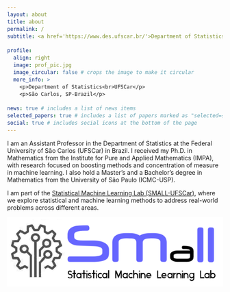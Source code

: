 ```yaml
---
layout: about
title: about
permalink: /
subtitle: <a href='https://www.des.ufscar.br/'>Department of Statistics - UFSCar</a>

profile:
  align: right
  image: prof_pic.jpg
  image_circular: false # crops the image to make it circular
  more_info: >
    <p>Department of Statistics<br>UFSCar</p>
    <p>São Carlos, SP-Brazil</p>

news: true # includes a list of news items
selected_papers: true # includes a list of papers marked as "selected={true}"
social: true # includes social icons at the bottom of the page
---
```


I am an Assistant Professor in the Department of Statistics at the Federal University of São Carlos (UFSCar) in Brazil. I received my Ph.D. in Mathematics from the Institute for Pure and Applied Mathematics (IMPA), with research focused on boosting methods and concentration of measure in machine learning. I also hold a Master’s and a Bachelor’s degree in Mathematics from the University of São Paulo (ICMC-USP).

I am part of the [Statistical Machine Learning Lab (SMALL-UFSCar)](https://small-research.github.io/website/), where we explore statistical and machine learning methods to address real-world problems across different areas.

![SMALL-UFSCar](assets/img/small.png)

